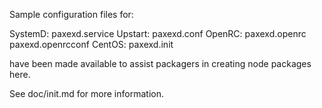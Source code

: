 Sample configuration files for:

SystemD: paxexd.service
Upstart: paxexd.conf
OpenRC:  paxexd.openrc
         paxexd.openrcconf
CentOS:  paxexd.init

have been made available to assist packagers in creating node packages here.

See doc/init.md for more information.
